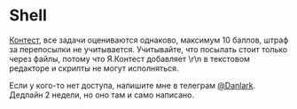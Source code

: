 # Shell

[Контест](https://official.contest.yandex.ru/contest/19356/enter/), все задачи
оцениваются однаково, максимум 10 баллов, штраф за перепосылки не учитывается.
Учитывайте, что посылать стоит только через файлы, потому что Я.Контест
добавляет \r\n в текстовом редакторе и скрипты не могут исполняться.

Если у кого-то нет доступа, напишите мне в телеграм
[@Danlark](https://t.me/Danlark). Дедлайн 2 недели, но оно там и само написано.
